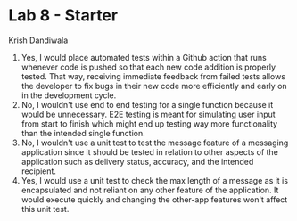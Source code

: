 # Lab 8 - Starter
Krish Dandiwala

1. Yes, I would place automated tests within a Github action that runs whenever code is pushed so that each new code addition is properly tested. That way, receiving immediate feedback from failed tests allows the developer to fix bugs in their new code more efficiently and early on in the development cycle. 
2. No, I wouldn't use end to end testing for a single function because it would be unnecessary. E2E testing is meant for simulating user input from start to finish which might end up testing way more functionality than the intended single function. 
3. No, I wouldn't use a unit test to test the message feature of a messaging application since it should be tested in relation to other aspects of the application such as delivery status, accuracy, and the intended recipient. 
4. Yes, I would use a unit test to check the max length of a message as it is encapsulated and not reliant on any other feature of the application. It would execute quickly and changing the other-app features won't affect this unit test. 
